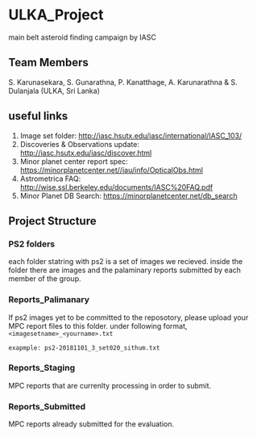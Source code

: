 
# ULKA_Project

main belt asteroid finding campaign by IASC

## Team Members

S. Karunasekara, S. Gunarathna, P. Kanatthage, A. Karunarathna & S. Dulanjala (ULKA, Sri Lanka)

## useful links

1. Image set folder: http://iasc.hsutx.edu/iasc/international/IASC_103/
2. Discoveries & Observations update: http://iasc.hsutx.edu/iasc/discover.html
3. Minor planet center report spec: https://minorplanetcenter.net//iau/info/OpticalObs.html
4. Astrometrica FAQ: http://wise.ssl.berkeley.edu/documents/IASC%20FAQ.pdf
5. Minor Planet DB Search: https://minorplanetcenter.net/db_search

## Project Structure

### PS2 folders

each folder statring with ps2 is a set of images we recieved. inside the folder there are images and the palaminary reports submitted by each member of the group.

### Reports_Palimanary

If ps2 images yet to be committed to the reposotory, please upload your MPC report files to this folder. under following format, `<imagesetname>_<yourname>.txt`

`exapmple: ps2-20181101_3_set020_sithum.txt`

### Reports_Staging

MPC reports that are currenlty processing in order to submit.

### Reports_Submitted

MPC reports already submitted for the evaluation.
